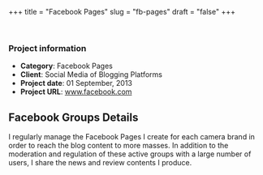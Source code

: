 +++
title = "Facebook Pages"
slug = "fb-pages"
draft = "false"
+++


<!-- ======= Portfolio Details Section ======= -->
<section class="portfolio-details">
<div class="container">

<div class="portfolio-details-container">

<div class="owl-carousel portfolio-details-carousel">
        <img src="/images/portfolio/fb-dcn.jpg" class="img-fluid" alt="">
        <img src="/images/portfolio/fb-turknikon.jpg" class="img-fluid" alt="">
        <img src="/images/portfolio/fb-fotopedi.jpg" class="img-fluid" alt="">

</div>

<div class="portfolio-info">
        <h3>Project information</h3>
        <ul>
          <li><strong>Category</strong>: Facebook Pages</li>
          <li><strong>Client</strong>: Social Media of Blogging Platforms</li>
          <li><strong>Project date</strong>: 01 September, 2013</li>
          <li><strong>Project URL</strong>: <a href="http://www.facebook.com/">www.facebook.com</a></li>
        </ul>
</div>

</div>

<div class="portfolio-description">
     <h2>Facebook Groups Details</h2>
          <p>
           I regularly manage the Facebook Pages I create for each camera brand in order to reach the blog content to more masses. In addition to the moderation and regulation of these active groups with a large number of users, I share the news and review contents I produce.</p>

</div>
</div>
</section><!-- End Portfolio Details Section -->


